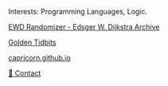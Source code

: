 Interests: Programming Languages, Logic.

[EWD Randomizer - Edsger W. Dijkstra Archive](http://goatfish.lol/random)

[Golden Tidbits](https://gist.github.com/capricorn)

[capricorn.github.io](https://capricorn.github.io)

[📧 Contact](mailto:collinplmr+hello@gmail.com)
